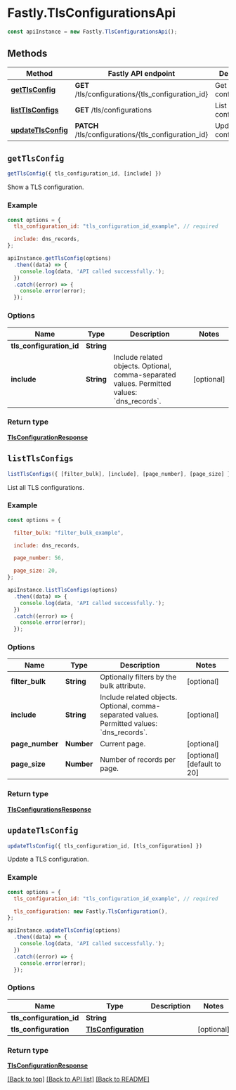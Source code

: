 # Fastly.TlsConfigurationsApi


```javascript
const apiInstance = new Fastly.TlsConfigurationsApi();
```
## Methods

Method | Fastly API endpoint | Description
------------- | ------------- | -------------
[**getTlsConfig**](TlsConfigurationsApi.md#getTlsConfig) | **GET** /tls/configurations/{tls_configuration_id} | Get a TLS configuration
[**listTlsConfigs**](TlsConfigurationsApi.md#listTlsConfigs) | **GET** /tls/configurations | List TLS configurations
[**updateTlsConfig**](TlsConfigurationsApi.md#updateTlsConfig) | **PATCH** /tls/configurations/{tls_configuration_id} | Update a TLS configuration



## `getTlsConfig`

```javascript
getTlsConfig({ tls_configuration_id, [include] })
```

Show a TLS configuration.

### Example

```javascript
const options = {
  tls_configuration_id: "tls_configuration_id_example", // required

  include: dns_records,
};

apiInstance.getTlsConfig(options)
  .then((data) => {
    console.log(data, 'API called successfully.');
  })
  .catch((error) => {
    console.error(error);
  });
```

### Options

Name | Type | Description  | Notes
------------- | ------------- | ------------- | -------------
**tls_configuration_id** | **String** |  |
**include** | **String** | Include related objects. Optional, comma-separated values. Permitted values: &#x60;dns_records&#x60;.  | [optional]

### Return type

[**TlsConfigurationResponse**](TlsConfigurationResponse.md)


## `listTlsConfigs`

```javascript
listTlsConfigs({ [filter_bulk], [include], [page_number], [page_size] })
```

List all TLS configurations.

### Example

```javascript
const options = {

  filter_bulk: "filter_bulk_example",

  include: dns_records,

  page_number: 56,

  page_size: 20,
};

apiInstance.listTlsConfigs(options)
  .then((data) => {
    console.log(data, 'API called successfully.');
  })
  .catch((error) => {
    console.error(error);
  });
```

### Options

Name | Type | Description  | Notes
------------- | ------------- | ------------- | -------------
**filter_bulk** | **String** | Optionally filters by the bulk attribute. | [optional]
**include** | **String** | Include related objects. Optional, comma-separated values. Permitted values: &#x60;dns_records&#x60;.  | [optional]
**page_number** | **Number** | Current page. | [optional]
**page_size** | **Number** | Number of records per page. | [optional] [default to 20]

### Return type

[**TlsConfigurationsResponse**](TlsConfigurationsResponse.md)


## `updateTlsConfig`

```javascript
updateTlsConfig({ tls_configuration_id, [tls_configuration] })
```

Update a TLS configuration.

### Example

```javascript
const options = {
  tls_configuration_id: "tls_configuration_id_example", // required

  tls_configuration: new Fastly.TlsConfiguration(),
};

apiInstance.updateTlsConfig(options)
  .then((data) => {
    console.log(data, 'API called successfully.');
  })
  .catch((error) => {
    console.error(error);
  });
```

### Options

Name | Type | Description  | Notes
------------- | ------------- | ------------- | -------------
**tls_configuration_id** | **String** |  |
**tls_configuration** | [**TlsConfiguration**](../Model/TlsConfiguration.md) |  | [optional]

### Return type

[**TlsConfigurationResponse**](TlsConfigurationResponse.md)


[[Back to top]](#) [[Back to API list]](../../README.md#endpoints)
[[Back to README]](../../README.md)
